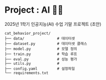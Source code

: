 # Project : AI 🐾🐾
2025년 1학기 인공지능(AI) 수업 기말 프로젝트
(초안)    
 
```
cat_behavior_project/
├── data/               # 데이터셋
├── dataset.py          # 데이터셋 클래스
├── model.py            # 모델 정의
├── train.py            # 학습 루프
├── eval.py             # 성능 평가
├── utils.py            # 
├── config.yaml         # 설정파일
└── requirements.txt

```
